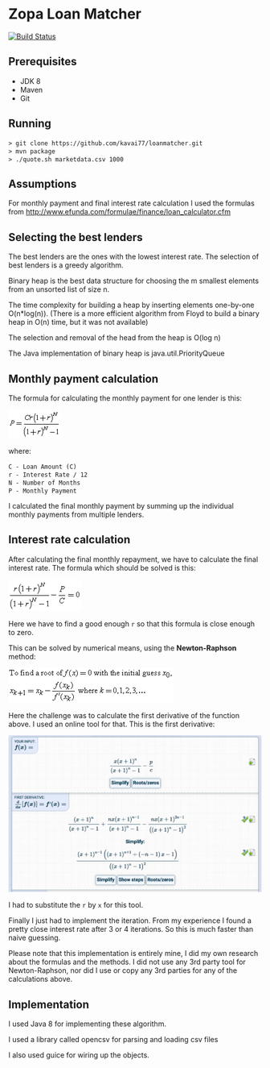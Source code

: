 # Zopa Loan Matcher

[![Build Status](https://travis-ci.org/kavai77/loanmatcher.svg?branch=master)](https://travis-ci.org/kavai77/loanmatcher)

## Prerequisites
* JDK 8
* Maven
* Git

## Running
```
> git clone https://github.com/kavai77/loanmatcher.git
> mvn package
> ./quote.sh marketdata.csv 1000
```


## Assumptions
For monthly payment and final interest rate calculation I used the formulas from
http://www.efunda.com/formulae/finance/loan_calculator.cfm

## Selecting the best lenders
The best lenders are the ones with the lowest interest rate. The selection of best lenders is a greedy algorithm.

Binary heap is the best data structure for choosing the m smallest elements from an unsorted list of size n.

The time complexity for building a heap by inserting elements one-by-one O(n*log(n)).
(There is a more efficient algorithm from Floyd to build a binary heap in O(n) time, but it was not available)

The selection and removal of the head from the heap is O(log n)  

The Java implementation of binary heap is java.util.PriorityQueue

## Monthly payment calculation
The formula for calculating the monthly payment for one lender is this:

![Loan P](formulas/loan_p.gif)

where:
```
C - Loan Amount (C)
r - Interest Rate / 12 
N - Number of Months
P - Monthly Payment
```

I calculated the final monthly payment by summing up the individual monthly payments from multiple lenders.


## Interest rate calculation
After calculating the final monthly repayment, we have to calculate the final interest rate.
The formula which should be solved is this:

![Loan R](formulas/loan_r.gif)

Here we have to find a good enough `r` so that this formula is close enough to zero.

This can be solved by numerical means, using the **Newton-Raphson** method:

![NewtonRaphson.gif](formulas/NewtonRaphson.gif)

Here the challenge was to calculate the first derivative of the function above.
I used an online tool for that. This is the first derivative:

![Loan R](formulas/interest_rate_derivative.jpeg)

I had to substitute the `r` by `x` for this tool.

Finally I just had to implement the iteration. From my experience I found a pretty close interest rate after 3 or 4 iterations. 
So this is much faster than naive guessing.

Please note that this implementation is entirely mine, I did my own research about the formulas and the methods. 
I did not use any 3rd party tool for Newton-Raphson, nor did I use or copy any 3rd parties for any of the calculations above. 

## Implementation
I used Java 8 for implementing these algorithm.

I used a library called opencsv for parsing and loading csv files

I also used guice for wiring up the objects.

